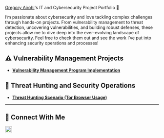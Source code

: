  <a href="https://www.linkedin.com/in/gregory-airohi/">Gregory Airohi</a>'s IT and Cybersecurity Project Portfolio 🔐

I’m passionate about cybersecurity and love tackling complex challenges through hands-on projects. From vulnerability management to threat detection, uncovering vulnerabilities, and building robust defenses, these projects allow me to dive deep into the ever-evolving landscape of cybersecurity. Feel free to check them out and see the work I’ve put into enhancing security operations and processes!

## ⚠️ Vulnerability Management Projects

- **[Vulnerability Management Program Implementation](https://github.com/Gairohi1/vulnerability-management-program)**


## 🚨 Threat Hunting and Security Operations

- **[Threat Hunting Scenario (Tor Browser Usage)](https://github.com/Gairohi1/threat-hunting-scenario-tor)**

<hr/>

## 🤳 Connect With Me

[<img align="left" alt="___________ | LinkedIn" width="22px" src="https://cdn.jsdelivr.net/npm/simple-icons@v3/icons/linkedin.svg" />][linkedin]



[linkedin]: https://linkedin.com/in/gregory-airohi

<!--
<img width="35" alt="image" src="https://github.com/user-attachments/assets/2f41c7cd-5ea8-4475-b451-a37161b6c3fb"> 
<img width="35" alt="image" src="https://github.com/user-attachments/assets/77649969-9910-4994-8b96-74a116cfb2a8">
-->
